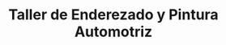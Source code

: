 ---
title: "Taller de Enderezado y Pintura Automotriz"
url: /granada/taller-de-enderezado-y-pintura-automotriz/
shop: reparación de automóviles
---
